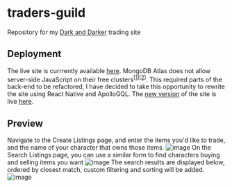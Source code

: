 
# traders-guild
Repository for my [Dark and Darker](https://www.darkanddarker.com/) trading site

## Deployment
The live site is currrently available [here](https://traders-guild-a1de141fdce9.herokuapp.com/).
MongoDB Atlas does not allow server-side JavaScript on their free clusters<sup>[[1](https://github.com/brandta-1/merchants-guild/blob/main/server/controller/listing-controller.js#L152)][[2](https://www.mongodb.com/docs/atlas/reference/free-shared-limitations/)]</sup>. This required parts of the back-end to be refactored, I have decided to take this opportunity to rewrite the site using React Native and ApolloGQL. The [new version](https://github.com/brandta-1/merchants-guild-native) of the site is live [here](https://peaceful-citadel-67422-36a5c387efe8.herokuapp.com/).

## Preview
Navigate to the Create Listings page, and enter the items you'd like to trade, and the name of your character that owns those items.
![image](https://github.com/brandta-1/merchants-guild/assets/116298512/95b06ce2-c53d-4c18-a57e-bf77864252f6)
On the Search Listings page, you can use a similar form to find characters buying and selling items you want
![image](https://github.com/brandta-1/merchants-guild/assets/116298512/62746857-fcef-4648-8b4e-e5a99ede8c37)
The search results are displayed below, ordered by closest match, custom filtering and sorting will be added.
![image](https://github.com/brandta-1/merchants-guild/assets/116298512/56aeea94-b48e-4353-a1b5-dd11a506784a)

